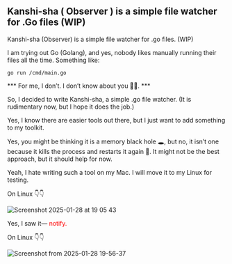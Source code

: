 



##  Kanshi-sha ( Observer ) is a simple file watcher for .Go files  (WIP)

Kanshi-sha (Observer) is a simple file watcher for .go files. (WIP)

I am trying out Go (Golang), and yes, nobody likes manually running their files all the time. Something like:

``` go run /cmd/main.go   ```

*** For me, I don’t. I don’t know about you 🫵🏽. ***


So, I decided to write Kanshi-sha, a simple .go file watcher. (It is rudimentary now, but I hope it does the job.)

Yes, I know there are easier tools out there, but I just want to add something to my toolkit.

Yes, you might be thinking it is a memory black hole 🕳️, but no, it isn’t one because it kills the process and restarts it again 🤣. It might not be the best approach, but it should help for now.

Yeah, I hate writing such a tool on my Mac. I will move it to my Linux for testing.


On Linux 👇👇

![Screenshot 2025-01-28 at 19 05 43](https://github.com/user-attachments/assets/8f1ecaee-dc06-4fb0-b28c-a11474a620f4)

Yes, I saw it— <span style="color:red">notify.</span>


On Linux 👇👇

![Screenshot from 2025-01-28 19-56-37](https://github.com/user-attachments/assets/8586cfd6-91cd-495a-91a0-3627228b69b1)

